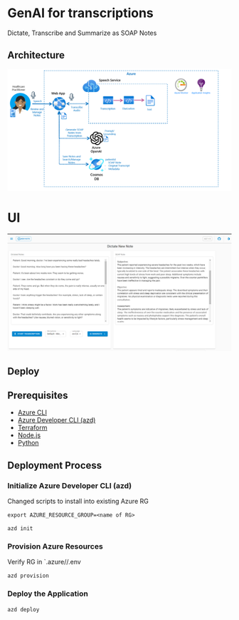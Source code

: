 # GenAI for transcriptions

Dictate, Transcribe and Summarize as SOAP Notes


## Architecture

![Arch](docs/arch.png)

# UI

![UI](docs/ui.png)

## Deploy

## Prerequisites

- [Azure CLI](https://docs.microsoft.com/en-us/cli/azure/install-azure-cli)
- [Azure Developer CLI (azd)](https://learn.microsoft.com/en-us/azure/developer/azure-developer-cli/install-azd)
- [Terraform](https://learn.hashicorp.com/tutorials/terraform/install-cli)
- [Node.js](https://nodejs.org/en/download/) 
- [Python](https://python.org/) 

## Deployment Process

### Initialize Azure Developer CLI (azd)

Changed scripts to install into existing Azure RG

```
export AZURE_RESOURCE_GROUP=<name of RG>
```


```
azd init
```
### Provision Azure Resources


Verify RG in `.azure/<env>/.env

```
azd provision
```

### Deploy the Application

```
azd deploy
```
